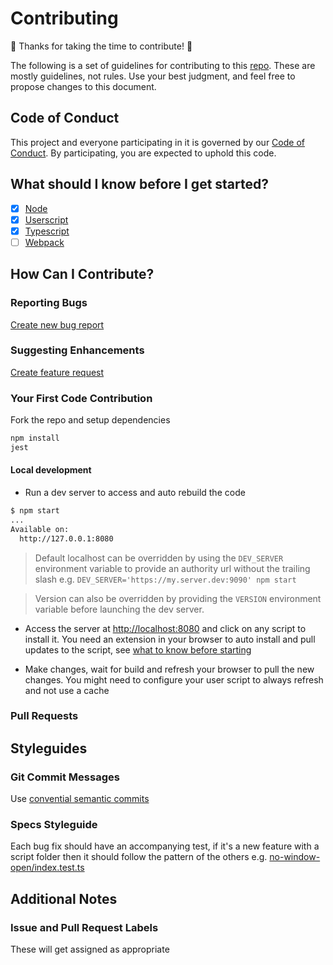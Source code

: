 # Contributing

:tada: Thanks for taking the time to contribute! :tada:

The following is a set of guidelines for contributing to this [repo](https://github.com/iamogbz/oh-my-scripts).
These are mostly guidelines, not rules. Use your best judgment, and feel free to propose changes to this document.

## Code of Conduct

This project and everyone participating in it is governed by our [Code of Conduct](CODE_OF_CONDUCT.md). By participating, you are expected to uphold this code.

## What should I know before I get started?

- [x] [Node](https://nodejs.org/en/download/package-manager/)
- [x] [Userscript](https://openuserjs.org/about/Userscript-Beginners-HOWTO)
- [x] [Typescript](https://www.typescriptlang.org/docs)
- [ ] [Webpack](https://webpack.js.org/concepts/)

## How Can I Contribute?

### Reporting Bugs

[Create new bug report](https://github.com/iamogbz/oh-my-scripts/issues/new?assignees=&labels=&template=bug_report.md)

### Suggesting Enhancements

[Create feature request](https://github.com/iamogbz/oh-my-scripts/issues/new?assignees=&labels=&template=feature_request.md)

### Your First Code Contribution

Fork the repo and setup dependencies

```sh
npm install
jest
```

#### Local development

* Run a dev server to access and auto rebuild the code

```sh
$ npm start
...
Available on:
  http://127.0.0.1:8080
```

> Default localhost can be overridden by using the `DEV_SERVER` environment variable to provide an authority url without the trailing slash e.g. `DEV_SERVER='https://my.server.dev:9090' npm start`

> Version can also be overridden by providing the `VERSION` environment variable before launching the dev server.

* Access the server at <http://localhost:8080> and click on any script to install it. You need an extension in your browser to auto install and pull updates to the script, see [what to know before starting](#what-should-i-know-before-i-get-started)

* Make changes, wait for build and refresh your browser to pull the new changes. You might need to configure your user script to always refresh and not use a cache

### Pull Requests

## Styleguides

### Git Commit Messages

Use [convential semantic commits](https://www.conventionalcommits.org/en/v1.0.0/#summary)

### Specs Styleguide

Each bug fix should have an accompanying test, if it's a new feature with a script folder then it should follow the pattern of the others e.g. [no-window-open/index.test.ts](https://github.com/iamogbz/oh-my-scripts/blob/master/scripts/no-window-open/index.test.ts)

## Additional Notes

### Issue and Pull Request Labels

These will get assigned as appropriate